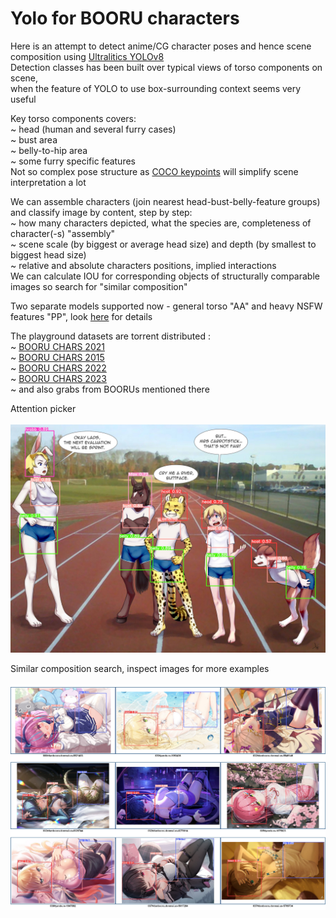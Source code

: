 # Yolo for BOORU characters

Here is an attempt to detect anime/CG character poses and hence scene composition using [Ultralitics YOLOv8](https://github.com/ultralytics/ultralytics) <br>
Detection classes has been built over typical views of torso components on scene, <br>
when the feature of YOLO to use box-surrounding context seems very useful <br>

Key torso components covers: <br>
~ head (human and several furry cases) <br>
~ bust area <br>
~ belly-to-hip area <br>
~ some furry specific features <br>
Not so complex pose structure as [COCO keypoints](https://cocodataset.org/#keypoints-2020) will simplify scene interpretation a lot <br>

We can assemble characters (join nearest head-bust-belly-feature groups) and classify image by content, step by step: <br>
~ how many characters depicted, what the species are, completeness of character(-s) "assembly" <br>
~ scene scale (by biggest or average head size) and depth (by smallest to biggest head size) <br>
~ relative and absolute characters positions, implied interactions <br>
We can calculate IOU for corresponding objects of structurally comparable images so search for "similar composition" <br>

Two separate models supported now - general torso "AA" and heavy NSFW features "PP", look [here](models/README.md) for details <br>

The playground datasets are torrent distributed : <br>
~ [BOORU CHARS 2021](https://nyaa.si/view/1384820) <br>
~ [BOORU CHARS 2015](https://nyaa.si/view/1468367) <br>
~ [BOORU CHARS 2022](https://nyaa.si/view/1547662) <br>
~ [BOORU CHARS 2023](https://nyaa.si/view/1740396) <br>
~ and also grabs from BOORUs mentioned there <br>

Attention picker<br>
<br>
![Attention picker](images/1c28005fdf4b262ae894a3da4dfc777cd0b98ac3.jpg)
<br>

Similar composition search, inspect images for more examples  <br>
<br>
![Similar composition search](images/BCB_sim_002.jpg)
<br>
